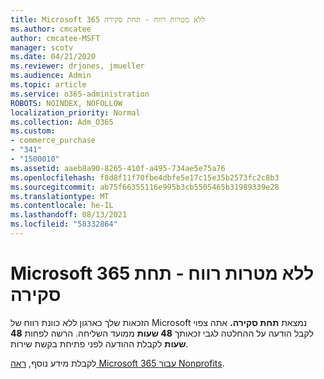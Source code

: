 ```yaml
---
title: Microsoft 365 ללא מטרות רווח - תחת סקירה
ms.author: cmcatee
author: cmcatee-MSFT
manager: scotv
ms.date: 04/21/2020
ms.reviewer: drjones, jmueller
ms.audience: Admin
ms.topic: article
ms.service: o365-administration
ROBOTS: NOINDEX, NOFOLLOW
localization_priority: Normal
ms.collection: Adm_O365
ms.custom:
- commerce_purchase
- "341"
- "1500010"
ms.assetid: aaeb8a90-8265-410f-a495-734ae5e75a76
ms.openlocfilehash: f8d8f11f70fbe4dbfe5e17c15e35b2573fc2c8b3
ms.sourcegitcommit: ab75f66355116e995b3cb5505465b31989339e28
ms.translationtype: MT
ms.contentlocale: he-IL
ms.lasthandoff: 08/13/2021
ms.locfileid: "58332864"
---
```

# <a name="microsoft-365-for-nonprofits---under-review"></a>Microsoft 365 ללא מטרות רווח - תחת סקירה

הזכאות שלך כארגון ללא כוונת רווח של Microsoft נמצאת **תחת סקירה.** אתה צפוי לקבל הודעה על ההחלטה לגבי זכאותך **48 שעות** ממועד השליחה. הרשה לפחות **48 שעות** לקבלת ההודעה לפני פתיחת בקשת שירות. 

לקבלת מידע נוסף, [ראה Microsoft 365 עבור Nonprofits](https://www.microsoft.com/nonprofits/microsoft-365). 
